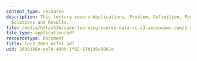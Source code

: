 ```yaml
---
content_type: resource
description: This lecture covers Applications, Problem, Definition, Formulations,
  Solutions and Results.
file: /media/https%3A/open-learning-course-data-rc.s3.amazonaws.com/1-206j-airline-schedule-planning-spring-2003/2839126eee7d400b1f8217b196e0061e_lec2_2003_mcfs1.pdf
file_type: application/pdf
resourcetype: Document
title: lec2_2003_mcfs1.pdf
uid: 2839126e-ee7d-400b-1f82-17b196e0061e
---
```

